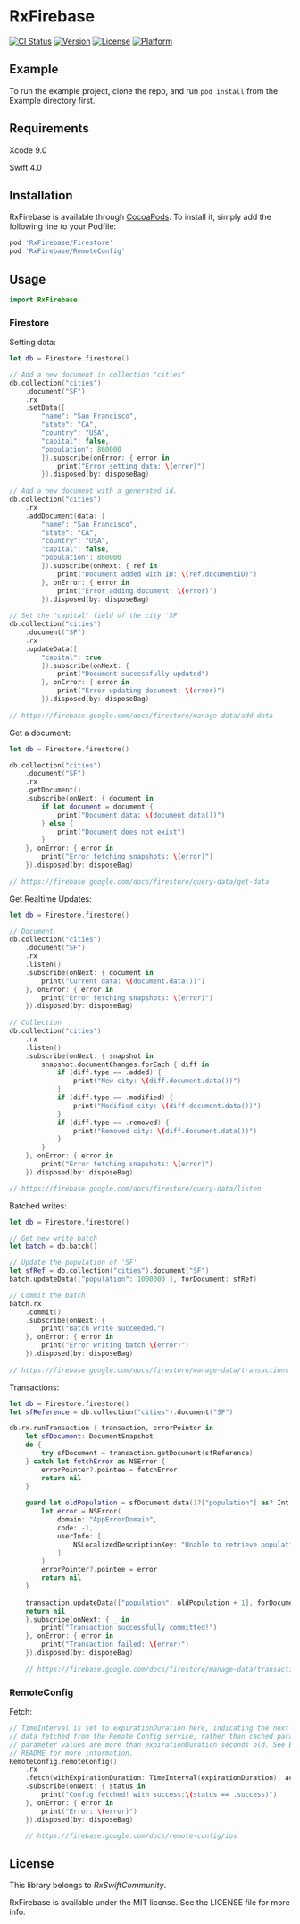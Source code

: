 # RxFirebase

[![CI Status](http://img.shields.io/travis/RxSwiftCommunity/RxFirebase.svg?style=flat)](https://travis-ci.org/RxSwiftCommunity/RxFirebase)
[![Version](https://img.shields.io/cocoapods/v/RxFirebase.svg?style=flat)](http://cocoapods.org/pods/RxFirebase)
[![License](https://img.shields.io/cocoapods/l/RxFirebase.svg?style=flat)](http://cocoapods.org/pods/RxFirebase)
[![Platform](https://img.shields.io/cocoapods/p/RxFirebase.svg?style=flat)](http://cocoapods.org/pods/RxFirebase)

## Example

To run the example project, clone the repo, and run `pod install` from the Example directory first.

## Requirements

Xcode 9.0

Swift 4.0

## Installation

RxFirebase is available through [CocoaPods](http://cocoapods.org). To install
it, simply add the following line to your Podfile:

```ruby
pod 'RxFirebase/Firestore'
pod 'RxFirebase/RemoteConfig'
```

## Usage

```swift
import RxFirebase
```

### Firestore

Setting data:
```swift
let db = Firestore.firestore()

// Add a new document in collection "cities"
db.collection("cities")
    .document("SF")
    .rx
    .setData([
        "name": "San Francisco",
        "state": "CA",
        "country": "USA",
        "capital": false,
        "population": 860000
        ]).subscribe(onError: { error in
            print("Error setting data: \(error)")
        }).disposed(by: disposeBag)
       
// Add a new document with a generated id.
db.collection("cities")
    .rx
    .addDocument(data: [
        "name": "San Francisco",
        "state": "CA",
        "country": "USA",
        "capital": false,
        "population": 860000
        ]).subscribe(onNext: { ref in
            print("Document added with ID: \(ref.documentID)")
        }, onError: { error in
            print("Error adding document: \(error)")
        }).disposed(by: disposeBag)
        
// Set the "capital" field of the city 'SF'
db.collection("cities")
    .document("SF")
    .rx
    .updateData([
        "capital": true
        ]).subscribe(onNext: {
            print("Document successfully updated")
        }, onError: { error in
            print("Error updating document: \(error)")
        }).disposed(by: disposeBag)
        
// https://firebase.google.com/docs/firestore/manage-data/add-data
```

Get a document:
```swift
let db = Firestore.firestore()

db.collection("cities")
    .document("SF")
    .rx
    .getDocument()
    .subscribe(onNext: { document in
        if let document = document {
            print("Document data: \(document.data())")
        } else {
            print("Document does not exist")
        }
    }, onError: { error in
        print("Error fetching snapshots: \(error)")
    }).disposed(by: disposeBag)
    
// https://firebase.google.com/docs/firestore/query-data/get-data
```

Get Realtime Updates:
```swift
let db = Firestore.firestore()

// Document
db.collection("cities")
    .document("SF")
    .rx
    .listen()
    .subscribe(onNext: { document in
        print("Current data: \(document.data())")
    }, onError: { error in
        print("Error fetching snapshots: \(error)")
    }).disposed(by: disposeBag)
    
// Collection
db.collection("cities")
    .rx
    .listen()
    .subscribe(onNext: { snapshot in
        snapshot.documentChanges.forEach { diff in
            if (diff.type == .added) {
                print("New city: \(diff.document.data())")
            }
            if (diff.type == .modified) {
                print("Modified city: \(diff.document.data())")
            }
            if (diff.type == .removed) {
                print("Removed city: \(diff.document.data())")
            }
        }
    }, onError: { error in
        print("Error fetching snapshots: \(error)")
    }).disposed(by: disposeBag)

// https://firebase.google.com/docs/firestore/query-data/listen
```

Batched writes:
```swift
let db = Firestore.firestore()

// Get new write batch
let batch = db.batch()

// Update the population of 'SF'
let sfRef = db.collection("cities").document("SF")
batch.updateData(["population": 1000000 ], forDocument: sfRef)

// Commit the batch
batch.rx
    .commit()
    .subscribe(onNext: {
        print("Batch write succeeded.")
    }, onError: { error in
        print("Error writing batch \(error)")
    }).disposed(by: disposeBag)
    
// https://firebase.google.com/docs/firestore/manage-data/transactions
```

Transactions:
```swift
let db = Firestore.firestore()
let sfReference = db.collection("cities").document("SF")

db.rx.runTransaction { transaction, errorPointer in
    let sfDocument: DocumentSnapshot
    do {
        try sfDocument = transaction.getDocument(sfReference)
    } catch let fetchError as NSError {
        errorPointer?.pointee = fetchError
        return nil
    }
    
    guard let oldPopulation = sfDocument.data()?["population"] as? Int else {
        let error = NSError(
            domain: "AppErrorDomain",
            code: -1,
            userInfo: [
                NSLocalizedDescriptionKey: "Unable to retrieve population from snapshot \(sfDocument)"
            ]
        )
        errorPointer?.pointee = error
        return nil
    }
    
    transaction.updateData(["population": oldPopulation + 1], forDocument: sfReference)
    return nil
    }.subscribe(onNext: { _ in
        print("Transaction successfully committed!")
    }, onError: { error in
        print("Transaction failed: \(error)")
    }).disposed(by: disposeBag)
    
    // https://firebase.google.com/docs/firestore/manage-data/transactions
```

### RemoteConfig

Fetch:
```swift
// TimeInterval is set to expirationDuration here, indicating the next fetch request will use
// data fetched from the Remote Config service, rather than cached parameter values, if cached
// parameter values are more than expirationDuration seconds old. See Best Practices in the
// README for more information.
RemoteConfig.remoteConfig()
    .rx
    .fetch(withExpirationDuration: TimeInterval(expirationDuration), activateFetched: true)
    .subscribe(onNext: { status in
        print("Config fetched! with success:\(status == .success)")
    }, onError: { error in
        print("Error: \(error)")
    }).disposed(by: disposeBag)

    // https://firebase.google.com/docs/remote-config/ios
```

## License

This library belongs to _RxSwiftCommunity_.

RxFirebase is available under the MIT license. See the LICENSE file for more info.

